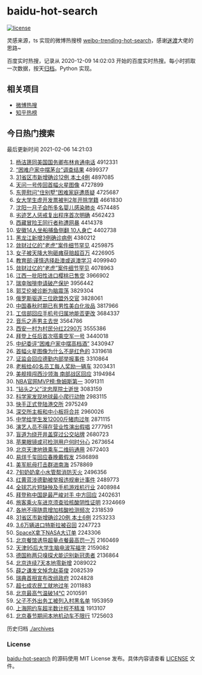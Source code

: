 # baidu-hot-search

[![license](https://img.shields.io/github/license/Arrackisarookie/baidu-hot-search)](https://github.com/Arrackisarookie/baidu-hot-search/blob/master/LICENSE)

灵感来源，ts 实现的微博热搜榜 [weibo-trending-hot-search](https://github.com/justjavac/weibo-trending-hot-search)，感谢[迷渡](https://github.com/justjavac)大佬的思路~

百度实时热搜，记录从 2020-12-09 14:02:03 开始的百度实时热搜。每小时抓取一次数据，按天[归档](./archives)。Python 实现。

## 相关项目
+ [微博热搜](https://github.com/Arrackisarookie/weibo-hot-search)
+ [知乎热榜](https://github.com/Arrackisarookie/zhihu-top-search)

## 今日热门搜索

<!-- Rank Begin -->

最后更新时间 2021-02-06 14:21:03

1. [杨洁篪同美国国务卿布林肯通电话](http://www.baidu.com/baidu?cl=3&tn=SE_baiduhomet8_jmjb7mjw&rsv_dl=fyb_top&fr=top1000&wd=%D1%EE%BD%E0%F3%F8%CD%AC%C3%C0%B9%FA%B9%FA%CE%F1%C7%E4%B2%BC%C1%D6%BF%CF%CD%A8%B5%E7%BB%B0) 4912331
1. [“困难户家中摆茅台”调查结果](http://www.baidu.com/baidu?cl=3&tn=SE_baiduhomet8_jmjb7mjw&rsv_dl=fyb_top&fr=top1000&wd=%A1%B0%C0%A7%C4%D1%BB%A7%BC%D2%D6%D0%B0%DA%C3%A9%CC%A8%A1%B1%B5%F7%B2%E9%BD%E1%B9%FB) 4899377
1. [31省区市新增确诊12例 本土4例](http://www.baidu.com/baidu?cl=3&tn=SE_baiduhomet8_jmjb7mjw&rsv_dl=fyb_top&fr=top1000&wd=31%CA%A1%C7%F8%CA%D0%D0%C2%D4%F6%C8%B7%D5%EF12%C0%FD%20%B1%BE%CD%C14%C0%FD) 4897085
1. [天问一号传回首幅火星图像](http://www.baidu.com/baidu?cl=3&tn=SE_baiduhomet8_jmjb7mjw&rsv_dl=fyb_top&fr=top1000&wd=%CC%EC%CE%CA%D2%BB%BA%C5%B4%AB%BB%D8%CA%D7%B7%F9%BB%F0%D0%C7%CD%BC%CF%F1) 4727899
1. [东莞慰问"住别墅"困难家庭遭质疑](http://www.baidu.com/baidu?cl=3&tn=SE_baiduhomet8_jmjb7mjw&rsv_dl=fyb_top&fr=top1000&wd=%B6%AB%DD%B8%CE%BF%CE%CA%22%D7%A1%B1%F0%CA%FB%22%C0%A7%C4%D1%BC%D2%CD%A5%D4%E2%D6%CA%D2%C9) 4725687
1. [女大学生虚开发票被判2年开除学籍](http://www.baidu.com/baidu?cl=3&tn=SE_baiduhomet8_jmjb7mjw&rsv_dl=fyb_top&fr=top1000&wd=%C5%AE%B4%F3%D1%A7%C9%FA%D0%E9%BF%AA%B7%A2%C6%B1%B1%BB%C5%D02%C4%EA%BF%AA%B3%FD%D1%A7%BC%AE) 4661830
1. [沈阳一月子会所多名婴儿感染肺炎](http://www.baidu.com/baidu?cl=3&tn=SE_baiduhomet8_jmjb7mjw&rsv_dl=fyb_top&fr=top1000&wd=%C9%F2%D1%F4%D2%BB%D4%C2%D7%D3%BB%E1%CB%F9%B6%E0%C3%FB%D3%A4%B6%F9%B8%D0%C8%BE%B7%CE%D1%D7) 4574485
1. [劣迹艺人惩戒复出程序首次明确](http://www.baidu.com/baidu?cl=3&tn=SE_baiduhomet8_jmjb7mjw&rsv_dl=fyb_top&fr=top1000&wd=%C1%D3%BC%A3%D2%D5%C8%CB%B3%CD%BD%E4%B8%B4%B3%F6%B3%CC%D0%F2%CA%D7%B4%CE%C3%F7%C8%B7) 4562423
1. [西藏冒险王同行者称遭网暴](http://www.baidu.com/baidu?cl=3&tn=SE_baiduhomet8_jmjb7mjw&rsv_dl=fyb_top&fr=top1000&wd=%CE%F7%B2%D8%C3%B0%CF%D5%CD%F5%CD%AC%D0%D0%D5%DF%B3%C6%D4%E2%CD%F8%B1%A9) 4414378
1. [安徽14人坐船捕鱼侧翻 10人身亡](http://www.baidu.com/baidu?cl=3&tn=SE_baiduhomet8_jmjb7mjw&rsv_dl=fyb_top&fr=top1000&wd=%B0%B2%BB%D514%C8%CB%D7%F8%B4%AC%B2%B6%D3%E3%B2%E0%B7%AD%2010%C8%CB%C9%ED%CD%F6) 4402738
1. [黑龙江新增3例确诊病例](http://www.baidu.com/baidu?cl=3&tn=SE_baiduhomet8_jmjb7mjw&rsv_dl=fyb_top&fr=top1000&wd=%BA%DA%C1%FA%BD%AD%D0%C2%D4%F63%C0%FD%C8%B7%D5%EF%B2%A1%C0%FD) 4380212
1. [敛财过亿的"老虎"案件细节罕见](http://www.baidu.com/baidu?cl=3&tn=SE_baiduhomet8_jmjb7mjw&rsv_dl=fyb_top&fr=top1000&wd=%C1%B2%B2%C6%B9%FD%D2%DA%B5%C4%22%C0%CF%BB%A2%22%B0%B8%BC%FE%CF%B8%BD%DA%BA%B1%BC%FB) 4259875
1. [女子被天降大狗砸瘫获赔超百万](http://www.baidu.com/baidu?cl=3&tn=SE_baiduhomet8_jmjb7mjw&rsv_dl=fyb_top&fr=top1000&wd=%C5%AE%D7%D3%B1%BB%CC%EC%BD%B5%B4%F3%B9%B7%D4%D2%CC%B1%BB%F1%C5%E2%B3%AC%B0%D9%CD%F2) 4226905
1. [教育部:谨慎选择赴澳或返澳学习](http://www.baidu.com/baidu?cl=3&tn=SE_baiduhomet8_jmjb7mjw&rsv_dl=fyb_top&fr=top1000&wd=%BD%CC%D3%FD%B2%BF%3A%BD%F7%C9%F7%D1%A1%D4%F1%B8%B0%B0%C4%BB%F2%B7%B5%B0%C4%D1%A7%CF%B0) 4099940
1. [敛财过亿的“老虎”案件细节罕见](http://www.baidu.com/baidu?cl=3&tn=SE_baiduhomet8_jmjb7mjw&rsv_dl=fyb_top&fr=top1000&wd=%C1%B2%B2%C6%B9%FD%D2%DA%B5%C4%A1%B0%C0%CF%BB%A2%A1%B1%B0%B8%BC%FE%CF%B8%BD%DA%BA%B1%BC%FB) 4078963
1. [江西一批阳性进口樱桃已售空](http://www.baidu.com/baidu?cl=3&tn=SE_baiduhomet8_jmjb7mjw&rsv_dl=fyb_top&fr=top1000&wd=%BD%AD%CE%F7%D2%BB%C5%FA%D1%F4%D0%D4%BD%F8%BF%DA%D3%A3%CC%D2%D2%D1%CA%DB%BF%D5) 3966902
1. [瑞幸咖啡申请破产保护](http://www.baidu.com/baidu?cl=3&tn=SE_baiduhomet8_jmjb7mjw&rsv_dl=fyb_top&fr=top1000&wd=%C8%F0%D0%D2%BF%A7%B7%C8%C9%EA%C7%EB%C6%C6%B2%FA%B1%A3%BB%A4) 3956442
1. [郭艾伦被诊断为脑震荡](http://www.baidu.com/baidu?cl=3&tn=SE_baiduhomet8_jmjb7mjw&rsv_dl=fyb_top&fr=top1000&wd=%B9%F9%B0%AC%C2%D7%B1%BB%D5%EF%B6%CF%CE%AA%C4%D4%D5%F0%B5%B4) 3829304
1. [俄罗斯驱逐三位欧盟外交官](http://www.baidu.com/baidu?cl=3&tn=SE_baiduhomet8_jmjb7mjw&rsv_dl=fyb_top&fr=top1000&wd=%B6%ED%C2%DE%CB%B9%C7%FD%D6%F0%C8%FD%CE%BB%C5%B7%C3%CB%CD%E2%BD%BB%B9%D9) 3828061
1. [中国春秋时期已有男性美白化妆品](http://www.baidu.com/baidu?cl=3&tn=SE_baiduhomet8_jmjb7mjw&rsv_dl=fyb_top&fr=top1000&wd=%D6%D0%B9%FA%B4%BA%C7%EF%CA%B1%C6%DA%D2%D1%D3%D0%C4%D0%D0%D4%C3%C0%B0%D7%BB%AF%D7%B1%C6%B7) 3817966
1. [工信部回应手机号归属地能否更改](http://www.baidu.com/baidu?cl=3&tn=SE_baiduhomet8_jmjb7mjw&rsv_dl=fyb_top&fr=top1000&wd=%B9%A4%D0%C5%B2%BF%BB%D8%D3%A6%CA%D6%BB%FA%BA%C5%B9%E9%CA%F4%B5%D8%C4%DC%B7%F1%B8%FC%B8%C4) 3684337
1. [音乐之声男主去世](http://www.baidu.com/baidu?cl=3&tn=SE_baiduhomet8_jmjb7mjw&rsv_dl=fyb_top&fr=top1000&wd=%D2%F4%C0%D6%D6%AE%C9%F9%C4%D0%D6%F7%C8%A5%CA%C0) 3564786
1. [西安一村为村民分红2290万](http://www.baidu.com/baidu?cl=3&tn=SE_baiduhomet8_jmjb7mjw&rsv_dl=fyb_top&fr=top1000&wd=%CE%F7%B0%B2%D2%BB%B4%E5%CE%AA%B4%E5%C3%F1%B7%D6%BA%EC2290%CD%F2) 3555386
1. [拜登上任后首次搭乘空军一号](http://www.baidu.com/baidu?cl=3&tn=SE_baiduhomet8_jmjb7mjw&rsv_dl=fyb_top&fr=top1000&wd=%B0%DD%B5%C7%C9%CF%C8%CE%BA%F3%CA%D7%B4%CE%B4%EE%B3%CB%BF%D5%BE%FC%D2%BB%BA%C5) 3440018
1. [中纪委评“困难户家中摆高档酒”](http://www.baidu.com/baidu?cl=3&tn=SE_baiduhomet8_jmjb7mjw&rsv_dl=fyb_top&fr=top1000&wd=%D6%D0%BC%CD%CE%AF%C6%C0%A1%B0%C0%A7%C4%D1%BB%A7%BC%D2%D6%D0%B0%DA%B8%DF%B5%B5%BE%C6%A1%B1) 3430947
1. [首幅火星图像为什么不是红色的](http://www.baidu.com/baidu?cl=3&tn=SE_baiduhomet8_jmjb7mjw&rsv_dl=fyb_top&fr=top1000&wd=%CA%D7%B7%F9%BB%F0%D0%C7%CD%BC%CF%F1%CE%AA%CA%B2%C3%B4%B2%BB%CA%C7%BA%EC%C9%AB%B5%C4) 3319618
1. [证监会回应德勤内部举报事件](http://www.baidu.com/baidu?cl=3&tn=SE_baiduhomet8_jmjb7mjw&rsv_dl=fyb_top&fr=top1000&wd=%D6%A4%BC%E0%BB%E1%BB%D8%D3%A6%B5%C2%C7%DA%C4%DA%B2%BF%BE%D9%B1%A8%CA%C2%BC%FE) 3310864
1. [老板给40名员工每人奖励一辆车](http://www.baidu.com/baidu?cl=3&tn=SE_baiduhomet8_jmjb7mjw&rsv_dl=fyb_top&fr=top1000&wd=%C0%CF%B0%E5%B8%F840%C3%FB%D4%B1%B9%A4%C3%BF%C8%CB%BD%B1%C0%F8%D2%BB%C1%BE%B3%B5) 3203431
1. [美舰擅闯西沙领海 南部战区回应](http://www.baidu.com/baidu?cl=3&tn=SE_baiduhomet8_jmjb7mjw&rsv_dl=fyb_top&fr=top1000&wd=%C3%C0%BD%A2%C9%C3%B4%B3%CE%F7%C9%B3%C1%EC%BA%A3%20%C4%CF%B2%BF%D5%BD%C7%F8%BB%D8%D3%A6) 3194984
1. [NBA官网MVP榜:詹姆斯第一](http://www.baidu.com/baidu?cl=3&tn=SE_baiduhomet8_jmjb7mjw&rsv_dl=fyb_top&fr=top1000&wd=NBA%B9%D9%CD%F8MVP%B0%F1%3A%D5%B2%C4%B7%CB%B9%B5%DA%D2%BB) 3091311
1. [“钻头之父”沈忠厚院士逝世](http://www.baidu.com/baidu?cl=3&tn=SE_baiduhomet8_jmjb7mjw&rsv_dl=fyb_top&fr=top1000&wd=%A1%B0%D7%EA%CD%B7%D6%AE%B8%B8%A1%B1%C9%F2%D6%D2%BA%F1%D4%BA%CA%BF%CA%C5%CA%C0) 3083159
1. [科学家发现地球最小爬行动物](http://www.baidu.com/baidu?cl=3&tn=SE_baiduhomet8_jmjb7mjw&rsv_dl=fyb_top&fr=top1000&wd=%BF%C6%D1%A7%BC%D2%B7%A2%CF%D6%B5%D8%C7%F2%D7%EE%D0%A1%C5%C0%D0%D0%B6%AF%CE%EF) 2983115
1. [快手正式登陆港交所](http://www.baidu.com/baidu?cl=3&tn=SE_baiduhomet8_jmjb7mjw&rsv_dl=fyb_top&fr=top1000&wd=%BF%EC%CA%D6%D5%FD%CA%BD%B5%C7%C2%BD%B8%DB%BD%BB%CB%F9) 2975249
1. [深交所主板和中小板将合并](http://www.baidu.com/baidu?cl=3&tn=SE_baiduhomet8_jmjb7mjw&rsv_dl=fyb_top&fr=top1000&wd=%C9%EE%BD%BB%CB%F9%D6%F7%B0%E5%BA%CD%D6%D0%D0%A1%B0%E5%BD%AB%BA%CF%B2%A2) 2960026
1. [中学给学生发12000斤猪肉过年](http://www.baidu.com/baidu?cl=3&tn=SE_baiduhomet8_jmjb7mjw&rsv_dl=fyb_top&fr=top1000&wd=%D6%D0%D1%A7%B8%F8%D1%A7%C9%FA%B7%A212000%BD%EF%D6%ED%C8%E2%B9%FD%C4%EA) 2871115
1. [演艺人员不得在营业性演出假唱](http://www.baidu.com/baidu?cl=3&tn=SE_baiduhomet8_jmjb7mjw&rsv_dl=fyb_top&fr=top1000&wd=%D1%DD%D2%D5%C8%CB%D4%B1%B2%BB%B5%C3%D4%DA%D3%AA%D2%B5%D0%D4%D1%DD%B3%F6%BC%D9%B3%AA) 2777951
1. [盲道为绕开井盖穿过公交站牌](http://www.baidu.com/baidu?cl=3&tn=SE_baiduhomet8_jmjb7mjw&rsv_dl=fyb_top&fr=top1000&wd=%C3%A4%B5%C0%CE%AA%C8%C6%BF%AA%BE%AE%B8%C7%B4%A9%B9%FD%B9%AB%BD%BB%D5%BE%C5%C6) 2680723
1. [苹果眼镜或可检测用户何时分心](http://www.baidu.com/baidu?cl=3&tn=SE_baiduhomet8_jmjb7mjw&rsv_dl=fyb_top&fr=top1000&wd=%C6%BB%B9%FB%D1%DB%BE%B5%BB%F2%BF%C9%BC%EC%B2%E2%D3%C3%BB%A7%BA%CE%CA%B1%B7%D6%D0%C4) 2673654
1. [北京天津地铁乘车二维码通用](http://www.baidu.com/baidu?cl=3&tn=SE_baiduhomet8_jmjb7mjw&rsv_dl=fyb_top&fr=top1000&wd=%B1%B1%BE%A9%CC%EC%BD%F2%B5%D8%CC%FA%B3%CB%B3%B5%B6%FE%CE%AC%C2%EB%CD%A8%D3%C3) 2672403
1. [易烊千玺回应春晚戴假发](http://www.baidu.com/baidu?cl=3&tn=SE_baiduhomet8_jmjb7mjw&rsv_dl=fyb_top&fr=top1000&wd=%D2%D7%EC%C8%C7%A7%E7%F4%BB%D8%D3%A6%B4%BA%CD%ED%B4%F7%BC%D9%B7%A2) 2586898
1. [美军航母打击群进南海](http://www.baidu.com/baidu?cl=3&tn=SE_baiduhomet8_jmjb7mjw&rsv_dl=fyb_top&fr=top1000&wd=%C3%C0%BE%FC%BA%BD%C4%B8%B4%F2%BB%F7%C8%BA%BD%F8%C4%CF%BA%A3) 2578869
1. [7旬奶奶拿小水管帮消防灭火](http://www.baidu.com/baidu?cl=3&tn=SE_baiduhomet8_jmjb7mjw&rsv_dl=fyb_top&fr=top1000&wd=7%D1%AE%C4%CC%C4%CC%C4%C3%D0%A1%CB%AE%B9%DC%B0%EF%CF%FB%B7%C0%C3%F0%BB%F0) 2496356
1. [红黄蓝涉德勤被举报违规审计事件](http://www.baidu.com/baidu?cl=3&tn=SE_baiduhomet8_jmjb7mjw&rsv_dl=fyb_top&fr=top1000&wd=%BA%EC%BB%C6%C0%B6%C9%E6%B5%C2%C7%DA%B1%BB%BE%D9%B1%A8%CE%A5%B9%E6%C9%F3%BC%C6%CA%C2%BC%FE) 2489773
1. [全球芯片短缺殃及手机游戏机行业](http://www.baidu.com/baidu?cl=3&tn=SE_baiduhomet8_jmjb7mjw&rsv_dl=fyb_top&fr=top1000&wd=%C8%AB%C7%F2%D0%BE%C6%AC%B6%CC%C8%B1%D1%EA%BC%B0%CA%D6%BB%FA%D3%CE%CF%B7%BB%FA%D0%D0%D2%B5) 2408984
1. [拜登称中国是最严峻对手 中方回应](http://www.baidu.com/baidu?cl=3&tn=SE_baiduhomet8_jmjb7mjw&rsv_dl=fyb_top&fr=top1000&wd=%B0%DD%B5%C7%B3%C6%D6%D0%B9%FA%CA%C7%D7%EE%D1%CF%BE%FE%B6%D4%CA%D6%20%D6%D0%B7%BD%BB%D8%D3%A6) 2402631
1. [旅客乘火车进京须查验核酸阴性证明](http://www.baidu.com/baidu?cl=3&tn=SE_baiduhomet8_jmjb7mjw&rsv_dl=fyb_top&fr=top1000&wd=%C2%C3%BF%CD%B3%CB%BB%F0%B3%B5%BD%F8%BE%A9%D0%EB%B2%E9%D1%E9%BA%CB%CB%E1%D2%F5%D0%D4%D6%A4%C3%F7) 2324669
1. [各地不得随意增加核酸检测频次](http://www.baidu.com/baidu?cl=3&tn=SE_baiduhomet8_jmjb7mjw&rsv_dl=fyb_top&fr=top1000&wd=%B8%F7%B5%D8%B2%BB%B5%C3%CB%E6%D2%E2%D4%F6%BC%D3%BA%CB%CB%E1%BC%EC%B2%E2%C6%B5%B4%CE) 2318539
1. [31省区市新增确诊20例 本土6例](http://www.baidu.com/baidu?cl=3&tn=SE_baiduhomet8_jmjb7mjw&rsv_dl=fyb_top&fr=top1000&wd=31%CA%A1%C7%F8%CA%D0%D0%C2%D4%F6%C8%B7%D5%EF20%C0%FD%20%B1%BE%CD%C16%C0%FD) 2253233
1. [3.6万辆进口特斯拉被召回](http://www.baidu.com/baidu?cl=3&tn=SE_baiduhomet8_jmjb7mjw&rsv_dl=fyb_top&fr=top1000&wd=3.6%CD%F2%C1%BE%BD%F8%BF%DA%CC%D8%CB%B9%C0%AD%B1%BB%D5%D9%BB%D8) 2247723
1. [SpaceX拿下NASA大订单](http://www.baidu.com/baidu?cl=3&tn=SE_baiduhomet8_jmjb7mjw&rsv_dl=fyb_top&fr=top1000&wd=SpaceX%C4%C3%CF%C2NASA%B4%F3%B6%A9%B5%A5) 2243306
1. [北京餐馆诱导超量点餐最高罚一万](http://www.baidu.com/baidu?cl=3&tn=SE_baiduhomet8_jmjb7mjw&rsv_dl=fyb_top&fr=top1000&wd=%B1%B1%BE%A9%B2%CD%B9%DD%D3%D5%B5%BC%B3%AC%C1%BF%B5%E3%B2%CD%D7%EE%B8%DF%B7%A3%D2%BB%CD%F2) 2160469
1. [天津95后大学生脑电波写福字](http://www.baidu.com/baidu?cl=3&tn=SE_baiduhomet8_jmjb7mjw&rsv_dl=fyb_top&fr=top1000&wd=%CC%EC%BD%F295%BA%F3%B4%F3%D1%A7%C9%FA%C4%D4%B5%E7%B2%A8%D0%B4%B8%A3%D7%D6) 2159082
1. [德国称两只嗅探犬能识别新冠患者](http://www.baidu.com/baidu?cl=3&tn=SE_baiduhomet8_jmjb7mjw&rsv_dl=fyb_top&fr=top1000&wd=%B5%C2%B9%FA%B3%C6%C1%BD%D6%BB%D0%E1%CC%BD%C8%AE%C4%DC%CA%B6%B1%F0%D0%C2%B9%DA%BB%BC%D5%DF) 2136864
1. [北京连续7天本地零新增](http://www.baidu.com/baidu?cl=3&tn=SE_baiduhomet8_jmjb7mjw&rsv_dl=fyb_top&fr=top1000&wd=%B1%B1%BE%A9%C1%AC%D0%F87%CC%EC%B1%BE%B5%D8%C1%E3%D0%C2%D4%F6) 2089022
1. [薛之谦发文悼念赵英俊](http://www.baidu.com/baidu?cl=3&tn=SE_baiduhomet8_jmjb7mjw&rsv_dl=fyb_top&fr=top1000&wd=%D1%A6%D6%AE%C7%AB%B7%A2%CE%C4%B5%BF%C4%EE%D5%D4%D3%A2%BF%A1) 2082539
1. [瑞典首相宣布改组政府](http://www.baidu.com/baidu?cl=3&tn=SE_baiduhomet8_jmjb7mjw&rsv_dl=fyb_top&fr=top1000&wd=%C8%F0%B5%E4%CA%D7%CF%E0%D0%FB%B2%BC%B8%C4%D7%E9%D5%FE%B8%AE) 2024828
1. [超七成农民工就地过年](http://www.baidu.com/baidu?cl=3&tn=SE_baiduhomet8_jmjb7mjw&rsv_dl=fyb_top&fr=top1000&wd=%B3%AC%C6%DF%B3%C9%C5%A9%C3%F1%B9%A4%BE%CD%B5%D8%B9%FD%C4%EA) 2011883
1. [北京最高气温破14℃](http://www.baidu.com/baidu?cl=3&tn=SE_baiduhomet8_jmjb7mjw&rsv_dl=fyb_top&fr=top1000&wd=%B1%B1%BE%A9%D7%EE%B8%DF%C6%F8%CE%C2%C6%C614%A1%E6) 2010591
1. [父子不外出务工被列入村黑名单](http://www.baidu.com/baidu?cl=3&tn=SE_baiduhomet8_jmjb7mjw&rsv_dl=fyb_top&fr=top1000&wd=%B8%B8%D7%D3%B2%BB%CD%E2%B3%F6%CE%F1%B9%A4%B1%BB%C1%D0%C8%EB%B4%E5%BA%DA%C3%FB%B5%A5) 1953959
1. [上海网约车超半数计程不精准](http://www.baidu.com/baidu?cl=3&tn=SE_baiduhomet8_jmjb7mjw&rsv_dl=fyb_top&fr=top1000&wd=%C9%CF%BA%A3%CD%F8%D4%BC%B3%B5%B3%AC%B0%EB%CA%FD%BC%C6%B3%CC%B2%BB%BE%AB%D7%BC) 1913107
1. [北京春节期间本地机动车不限行](http://www.baidu.com/baidu?cl=3&tn=SE_baiduhomet8_jmjb7mjw&rsv_dl=fyb_top&fr=top1000&wd=%B1%B1%BE%A9%B4%BA%BD%DA%C6%DA%BC%E4%B1%BE%B5%D8%BB%FA%B6%AF%B3%B5%B2%BB%CF%DE%D0%D0) 1725603
<!-- Rank End -->

历史归档 [./archives](./archives)

### License

[baidu-hot-search](https://github.com/Arrackisarookie/baidu-hot-search) 的源码使用 MIT License 发布。具体内容请查看 [LICENSE](./LICENSE) 文件。
